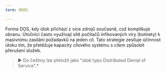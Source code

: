 ```yaml
---
term: DDOS

---
```

Forma DOS, kdy útok přichází z více zdrojů současně, což komplikuje obranu. Útočníci často využívají sítě počítačů infikovaných viry (botnety) k masivnímu zasílání požadavků na jeden cíl. Tato strategie zesiluje účinnost útoku tím, že přetěžuje kapacity cílového systému s cílem způsobit přerušení služeb.

> ► Do češtiny lze přeložit jako "útok typu Distributed Denial of Service".*